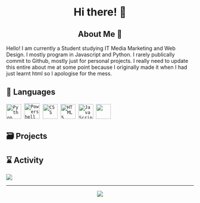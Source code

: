 <h1 align="center"> Hi there! 👋 </h1>
</p>

<h2 align="center"> About Me 📔 </h2>

Hello! I am currently a Student studying IT Media Marketing and Web Design.
I mostly program in Javascript and Python. I rarely publically commit to Github, mostly just for personal projects. I really need to update this entire about me at some point because I originally made it when I had just learnt html so I apologise for the mess.


## 📜 Languages

<code><img src="https://i.pinimg.com/originals/95/91/ed/9591ed82caa8d20c30db96cb7298d3a9.png" alt="Python" width="40" height="40" /></code>&nbsp;
<code><img src="https://upload.wikimedia.org/wikipedia/commons/2/2f/PowerShell_5.0_icon.png" alt="Powershell" width="42" height="42" /></code>&nbsp;
<code><img src="https://cdn.jsdelivr.net/gh/devicons/devicon/icons/css3/css3-plain.svg" alt="CSS" width="40" height="40" /></code>&nbsp;
<code><img src="https://cdn.jsdelivr.net/gh/devicons/devicon/icons/html5/html5-original.svg" alt="HTML 5" width="40" height="40" /></code>&nbsp;
<code><img src="https://cdn.jsdelivr.net/gh/devicons/devicon/icons/javascript/javascript-original.svg" alt="JavaScript" width="40" height="40" /></code>&nbsp;
<code><img src="https://cdn.jsdelivr.net/gh/devicons/devicon/icons/nodejs/nodejs-original.svg" width="40" height="40"  /></code>&nbsp;

## 🗃️ Projects

## ⌛ Activity

<p align="left">
	<img src="https://lanyard.cnrad.dev/api/513078954673045534?theme=dark&hideTimestamp=true&hideProfile=true&hideDiscrim=true">
</p>

---

<p align="center"> 		<img src ="https://komarev.com/ghpvc/?username=Derisorant&label=Profile%20views&color=ff69b4&style=flat"
			 </p>
	
